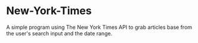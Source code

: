 # New-York-Times
A simple program using The New York Times API to grab articles base from the user's search input and the date range.
